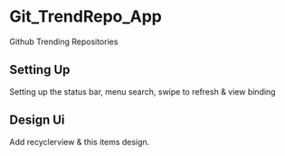 # Git_TrendRepo_App
Github Trending Repositories

## Setting Up
Setting up the status bar, menu search, swipe to refresh & view binding

## Design Ui
Add recyclerview & this items design.
